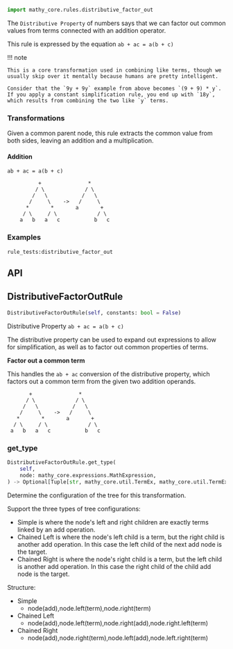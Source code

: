 ```python

import mathy_core.rules.distributive_factor_out
```
The `Distributive Property` of numbers says that we can factor out common values from terms connected with an addition operator.

This rule is expressed by the equation `ab + ac = a(b + c)`

!!! note

    This is a core transformation used in combining like terms, though we usually skip over it mentally because humans are pretty intelligent.

    Consider that the `9y + 9y` example from above becomes `(9 + 9) * y`. If you apply a constant simplification rule, you end up with `18y`, which results from combining the two like `y` terms.

### Transformations

Given a common parent node, this rule extracts the common value from both sides, leaving an addition and a multiplication.

#### Addition

`ab + ac = a(b + c)`

```
          +               *
         / \             / \
        /   \           /   \
       /     \    ->   /     \
      *       *       a       +
     / \     / \             / \
    a   b   a   c           b   c
```

### Examples

`rule_tests:distributive_factor_out`


## API


## DistributiveFactorOutRule
```python
DistributiveFactorOutRule(self, constants: bool = False)
```
Distributive Property
`ab + ac = a(b + c)`

 The distributive property can be used to expand out expressions
 to allow for simplification, as well as to factor out common properties
 of terms.

 **Factor out a common term**

 This handles the `ab + ac` conversion of the distributive property, which
 factors out a common term from the given two addition operands.

           +               *
          / \             / \
         /   \           /   \
        /     \    ->   /     \
       *       *       a       +
      / \     / \             / \
     a   b   a   c           b   c

### get_type
```python
DistributiveFactorOutRule.get_type(
    self, 
    node: mathy_core.expressions.MathExpression, 
) -> Optional[Tuple[str, mathy_core.util.TermEx, mathy_core.util.TermEx]]
```
Determine the configuration of the tree for this transformation.

Support the three types of tree configurations:

 - Simple is where the node's left and right children are exactly
   terms linked by an add operation.
 - Chained Left is where the node's left child is a term, but the right
   child is another add operation. In this case the left child
   of the next add node is the target.
 - Chained Right is where the node's right child is a term, but the left
   child is another add operation. In this case the right child
   of the child add node is the target.

Structure:

 - Simple
    * node(add),node.left(term),node.right(term)
 - Chained Left
    * node(add),node.left(term),node.right(add),node.right.left(term)
 - Chained Right
    * node(add),node.right(term),node.left(add),node.left.right(term)


